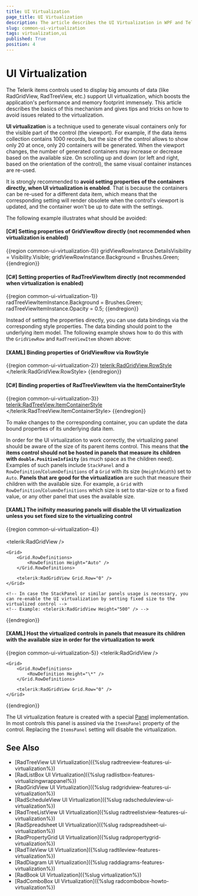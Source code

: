 ```yaml
---
title: UI Virtualization
page_title: UI Virtualization
description: The article describes the UI Virtualization in WPF and Telerik Rad controls.
slug: common-ui-virtualization
tags: virtualization,ui
published: True
position: 4
---
```


# UI Virtualization

The Telerik items controls used to display big amounts of data (like RadGridView, RadTreeView, etc.) support UI virtualization, which boosts the application's performance and memory footprint immensely. This article describes the basics of this mechanism and gives tips and tricks on how to avoid issues related to the virtualization.

__UI virtualization__ is a technique used to generate visual containers only for the visible part of the control (the viewport). For example, if the data items collection contains 1000 records, but the size of the control allows to show only 20 at once, only 20 containers will be generated. When the viewport changes, the number of generated containers may increase or decrease based on the available size. On scrolling up and down (or left and right, based on the orientation of the control), the same visual container instances are re-used. 

It is strongly recommended to __avoid setting properties of the containers directly, when UI virtualization is enabled__. That is because the containers can be re-used for a different data item, which means that the corresponding setting will render obsolete when the control's viewport is updated, and the container won't be up to date with the settings. 

The following example illustrates what should be avoided:

#### __[C#] Setting properties of GridViewRow directly (not recommended when virtualization is enabled)__
{{region common-ui-virtualization-0}}
	gridViewRowInstance.DetailsVisibility = Visibility.Visible;
	gridViewRowInstance.Background = Brushes.Green;
{{endregion}}

#### __[C#] Setting properties of RadTreeViewItem directly (not recommended when virtualization is enabled)__
{{region common-ui-virtualization-1}}
	radTreeViewItemInstance.Background = Brushes.Green;
	radTreeViewItemInstance.Opacity = 0.5;
{{endregion}}

Instead of setting the properties directly, you can use data bindings via the corresponding style properties. The data binding should point to the underlying item model. The following example shows how to do this with the `GridViewRow` and `RadTreeViewItem` shown above:

#### __[XAML] Binding properties of GridViewRow via RowStyle__
{{region common-ui-virtualization-2}}
	<telerik:RadGridView.RowStyle>
		<!-- in case you use NoXaml dlls, you should also set the following attribute to the Style object -->
		<!-- BasedOn="{StaticResource GridViewRowStyle}" -->
		<Style TargetType="telerik:GridViewRow">
			<Setter Property="DetailsVisibility" Value="{Binding MyDetailsVisibilityProperty}" />
			<Setter Property="Background" Value="{Binding MyBackgroundProperty}" />
		</Style>
	</telerik:RadGridView.RowStyle>
{{endregion}}

#### __[C#] Binding properties of RadTreeViewItem via the ItemContainerStyle__
{{region common-ui-virtualization-3}}
	<telerik:RadTreeView.ItemContainerStyle>
		<!-- in case you use NoXaml dlls, you should also set the following attribute to the Style object -->
		<!-- BasedOn="{StaticResource RadTreeViewItemStyle}" -->
		<Style TargetType="telerik:RadTreeViewItem">			
			<Setter Property="Background" Value="{Binding MyBackgroundProperty}" />
			<Setter Property="Opacity" Value="{Binding MyOpacityProperty}" />
		</Style>
	</telerik:RadTreeView.ItemContainerStyle>
{{endregion}}

To make changes to the corresponding container, you can update the data bound properties of its underlying data item.

In order for the UI virtualization to work correctly, the virtualizing panel should be aware of the size of its parent items control. This means that __the items control should not be hosted in panels that measure its children with `double.PositiveInfinity`__ (as much space as the children need). Examples of such panels include `StackPanel` and a `RowDefinition`/`ColumnDefinitions` of a `Grid` with its size (`Height`/`Width`) set to `Auto`. __Panels that are good for the virtualization__ are such that measure their children with the available size. For example, a `Grid` with `RowDefinition`/`ColumnDefinitions` which size is set to star-size or to a fixed value, or any other panel that uses the available size. 

#### __[XAML] The inifnity measuring panels will disable the UI virtualization unless you set fixed size to the virtualizing control__
{{region common-ui-virtualization-4}}	
	<StackPanel>	
		<telerik:RadGridView />
	</StackPanel>
	
	<Grid>
		<Grid.RowDefinitions>
			<RowDefinition Height="Auto" />
		</Grid.RowDefinitions>
		
		<telerik:RadGridView Grid.Row="0" />
	</Grid>
	
	<!-- In case the StackPanel or similar panels usage is necessary, you can re-enable the UI virtualization by setting fixed size to the virtualized control -->
	<!-- Example: <telerik:RadGridView Height="500" /> -->
{{endregion}}

#### __[XAML] Host the virtualized controls in panels that measure its children with the available size in order for the virtualization to work__
{{region common-ui-virtualization-5}}
	<Grid>
		<telerik:RadGridView />
	</Grid>
	
	<Grid>
		<Grid.RowDefinitions>
			<RowDefinition Height="\*" />
		</Grid.RowDefinitions>
		
		<telerik:RadGridView Grid.Row="0" />
	</Grid>
{{endregion}}

The UI virtualization feature is created with a special [Panel](https://learn.microsoft.com/en-us/dotnet/desktop/wpf/controls/how-to-create-a-custom-panel-element?view=netframeworkdesktop-4.8) implementation. In most controls this panel is assined via the `ItemsPanel` property of the control. Replacing the `ItemsPanel` setting will disable the virtualization.

## See Also  
* [RadTreeView UI Virtualization]({%slug radtreeview-features-ui-virtualization%})
* [RadListBox UI Virtualization]({%slug radlistbox-features-virtualizingwrappanel%})
* [RadGridView UI Virtualization]({%slug radgridview-features-ui-virtualization%})
* [RadScheduleView UI Virtualization]({%slug radscheduleview-ui-virtualization%})
* [RadTreeListView UI Virtualization]({%slug radtreelistview-features-ui-virtualization%})
* [RadSpreadsheet UI Virtualization]({%slug radspreadsheet-ui-virtualization%})
* [RadPropertyGrid UI Virtualization]({%slug radpropertygrid-virtualization%})
* [RadTileView UI Virtualization]({%slug radtileview-features-virtualization%})
* [RadDiagram UI Virtualization]({%slug raddiagrams-features-virtualization%})
* [RadBook UI Virtualization]({%slug virtualization%})
* [RadComboBox UI Virtualization]({%slug radcombobox-howto-virtualization%})